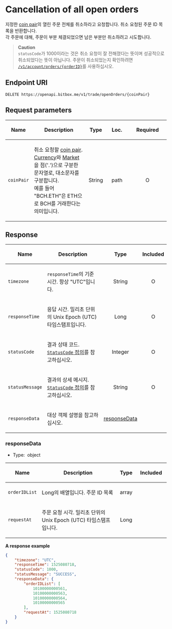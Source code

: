 # Cancellation of all open orders

지정한 [coin pair](../../5_Terms.md#coin-pair)의 열린 주문 전체를 취소하라고 요청합니다. 취소 요청된 주문 ID 목록을 반환합니다.<br/>
각 주문에 대해, 주문이 부분 체결되었으면 남은 부분만 취소하려고 시도합니다.<br/>

> **Caution**<br/>
> `statusCode`가 1000이라는 것은 취소 요청이 잘 전해졌다는 뜻이며 성공적으로 취소되었다는 뜻이 아닙니다. 주문이 취소되었는지 확인하려면 [`/v1/account/orders/{orderID}`](../account/v1-account-orders-orderID-get.md#order-information)를 사용하십시오.

## Endpoint URI

    DELETE https://openapi.bitbox.me/v1/trade/openOrders/{coinPair}

## Request parameters

<table>

<colgroup>

<col style="width: 12%">

<col style="width: 36%">

<col style="width: 12%">

<col style="width: 15%">

<col style="width: 25%">

</colgroup>

<thead>

<tr class="header">

<th>

<strong>Name</strong>

</th>

<th>

<strong>Description</strong>

</th>

<th style="text-align: center;">

<strong>Type</strong>

</th>

<th style="text-align: center;">

<strong>Loc.</strong>

</th>

<th style="text-align: center;">

<strong>Required</strong>

</th>

</tr>

</thead>

<tbody>

<tr>

<td>

`coinPair`

</td>

<td>

취소 요청할 [coin pair](../../5_Terms.md#coin-pair). [Currency](../../5_Terms.md#currency-for-coin-trading)와 [Market](../../5_Terms.md#market-for-coin-trading)을 점('.')으로 구분한 문자열로, 대소문자를 구분합니다.<br/>
예를 들어 "BCH.ETH"은 ETH으로 BCH를 거래한다는 의미입니다.

</td>

<td style="text-align: center;">

<span class="nowrap">String</span>

</td>

<td style="text-align: center;">

<span class="nowrap">path<span>

</td>

<td style="text-align: center;">

O

</td>

</tr>

</tbody>

</table>

<!-- | Name | Description | Type | Loc. | Required |
|---|---|---|---|---|| `coinPair` |  취소 요청할 [coin pair](../../5_Terms.md#coin-pair). [Currency](../../5_Terms.md#currency-for-coin-trading)와 [Market](../../5_Terms.md#market-for-coin-trading)을 점(\'.\')으로 구분한 문자열로, 대소문자를 구분합니다.<br/>
예를 들어 \"BCH.ETH\"은 ETH으로 BCH를 거래한다는 의미입니다. | <span class="nowrap">String</span> | path |  O  | -->

## Response

<table>

<thead>

<tr class="header">

<th>

<strong>Name</strong>

</th>

<th>

<strong>Description</strong>

</th>

<th style="text-align: center;">

<strong>Type</strong>

</th>

<th style="text-align: center;">

<strong>Included</strong>

</th>

</tr>

</thead>

<tbody>

<tr>

<td>

`timezone`

</td>

<td>

`responseTime`의 기준 시간. 항상 "UTC"입니다.

</td>

<td style="text-align: center;">

<span class="nowrap"> String </span>

</td>

<td style="text-align: center;">

O

</td>

</tr>

<tr>

<td>

`responseTime`

</td>

<td>

응답 시간. 밀리초 단위의 Unix Epoch (UTC) 타임스탬프입니다.

</td>

<td style="text-align: center;">

<span class="nowrap"> Long </span>

</td>

<td style="text-align: center;">

O

</td>

</tr>

<tr>

<td>

`statusCode`

</td>

<td>

결과 상태 코드. [`StatusCode` 정의](../../1_Overview.md#statuscode-정의)를 참고하십시오.

</td>

<td style="text-align: center;">

<span class="nowrap"> Integer </span>

</td>

<td style="text-align: center;">

O

</td>

</tr>

<tr>

<td>

`statusMessage`

</td>

<td>

결과의 상세 메시지. [`StatusCode` 정의](../../1_Overview.md#statuscode-정의)를 참고하십시오.

</td>

<td style="text-align: center;">

<span class="nowrap"> String </span>

</td>

<td style="text-align: center;">

O

</td>

</tr>

<tr>

<td>

`responseData`

</td>

<td>

대상 객체 설명을 참고하십시오.

</td>

<td style="text-align: center;">

[responseData](#responsedata)

</td>

<td style="text-align: center;">

</td>

</tr>

</tbody>

</table>

### responseData

  - Type:  object
    </p>

<table>

<colgroup>

<col style="width: 12%">

<col style="width: 56%">

<col style="width: 12%">

<col style="width: 20%">

</colgroup>

<thead>

<tr class="header">

<th>

<strong>Name</strong>

</th>

<th>

<strong>Description</strong>

</th>

<th style="text-align: center;">

<strong>Type</strong>

</th>

<th style="text-align: center;">

<strong>Included</strong>

</th>

</tr>

</thead>

<tbody>

<tr>

<td>

`orderIDList`

</td>

<td>

Long의
배열입니다. 주문 ID 목록

</td>

<td style="text-align: center;">

array

</td>

<td style="text-align: center;">

 

</td>

</tr>

<tr>

<td>

`requestAt`

</td>

<td>

주문 요청 시각. 밀리초 단위의 Unix Epoch (UTC) 타임스탬프입니다.

</td>

<td style="text-align: center;">

Long

</td>

<td style="text-align: center;">

 

</td>

</tr>

</tbody>

</table>

**A response example**

``` json
{
    "timezone": "UTC",
    "responseTime": 1525080718,
    "statusCode": 1000,
    "statusMessage": "SUCCESS",
    "responseData": {
        "orderIDList": [
            10100000000561,
            10100000000563,
            10100000000564,
            10100000000565
        ],
        "requestAt": 1525080718
    }
}
```

<p/>
